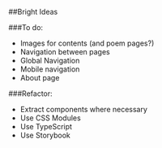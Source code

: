 ##Bright Ideas

###To do:

- Images for contents (and poem pages?)
- Navigation between pages
- Global Navigation
- Mobile navigation
- About page

###Refactor:

- Extract components where necessary
- Use CSS Modules
- Use TypeScript
- Use Storybook
